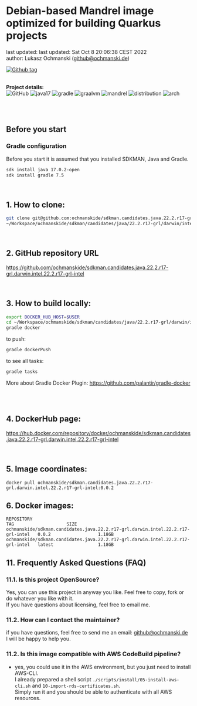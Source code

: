 # Debian-based Mandrel image optimized for building Quarkus projects

last updated: last updated: Sat Oct  8 20:06:38 CEST 2022   
author: Lukasz Ochmanski (github@ochmanski.de)  
  
[![Github tag](https://badgen.net/github/tag/ochmanskide/sdkman.candidates.java.22.2.r17-grl.darwin.intel.22.2.r17-grl-intel?icon=github&kill_cache=1)](https://github.com/ochmanskide/sdkman.candidates.java.22.2.r17-grl.darwin.intel.22.2.r17-grl-intel/tags/0.0.2)  
&nbsp;
  
**Project details:**  
![GitHub](https://img.shields.io/github/license/ochmanskide/sdkman.candidates.java.22.2.r17-grl.darwin.intel.22.2.r17-grl-intel)
![java17](https://img.shields.io/badge/Java-17-brightgreen) 
![gradle](https://img.shields.io/badge/Gradle-7.5-brightgreen) 
![graalvm](https://img.shields.io/badge/GraalVM-22.2.0-brightgreen) 
![mandrel](https://img.shields.io/badge/Mandrel-22.2.0-brightgreen) 
![distribution](https://img.shields.io/badge/Distribution-Darwin-brightgreen) 
![arch](https://img.shields.io/badge/Arch-Intel-brightgreen)  
&nbsp;  
  
&nbsp;


## Before you start

### Gradle configuration

Before you start it is assumed that you installed SDKMAN, Java and Gradle.
```bash
sdk install java 17.0.2-open
sdk install gradle 7.5
```
&nbsp;
&nbsp;

## 1. How to clone:
```bash
git clone git@github.com:ochmanskide/sdkman.candidates.java.22.2.r17-grl.darwin.intel.22.2.r17-grl-intel.git \
~/Workspace/ochmanskide/sdkman/candidates/java/22.2.r17-grl/darwin/intel
```
&nbsp;

## 2. GitHub repository URL
https://github.com/ochmanskide/sdkman.candidates.java.22.2.r17-grl.darwin.intel.22.2.r17-grl-intel
&nbsp;

&nbsp;
## 3. How to build locally:
```bash
export DOCKER_HUB_HOST=$USER
cd ~/Workspace/ochmanskide/sdkman/candidates/java/22.2.r17-grl/darwin/intel
gradle docker
```
to push:
```bash
gradle dockerPush
```
to see all tasks:
```bash
gradle tasks
```
More about Gradle Docker Plugin: https://github.com/palantir/gradle-docker  
&nbsp;

&nbsp;

## 4. DockerHub page:
https://hub.docker.com/repository/docker/ochmanskide/sdkman.candidates.java.22.2.r17-grl.darwin.intel.22.2.r17-grl-intel
&nbsp;

&nbsp;

## 5. Image coordinates:
```  
docker pull ochmanskide/sdkman.candidates.java.22.2.r17-grl.darwin.intel.22.2.r17-grl-intel:0.0.2
```

## 6. Docker images:
```
REPOSITORY                                                                                        TAG                    SIZE
ochmanskide/sdkman.candidates.java.22.2.r17-grl.darwin.intel.22.2.r17-grl-intel   0.0.2                  1.18GB
ochmanskide/sdkman.candidates.java.22.2.r17-grl.darwin.intel.22.2.r17-grl-intel   latest                 1.18GB
```


## 11. Frequently Asked Questions (FAQ)
### 11.1. Is this project OpenSource?
Yes, you can use this project in anyway you like. Feel free to copy, fork or do whatever you like with it.  
If you have questions about licensing, feel free to email me.  

### 11.2. How can I contact the maintainer?
if you have questions, feel free to send me an email: github@ochmanski.de  
I will be happy to help you.

### 11.2. Is this image compatible with AWS CodeBuild pipeline?
- yes, you could use it in the AWS environment, but you just need to install AWS-CLI.  
I already prepared a shell script `./scripts/install/05-install-aws-cli.sh` and `10-import-rds-certificates.sh`.  
Simply run it and you should be able to authenticate with all AWS resources.  
